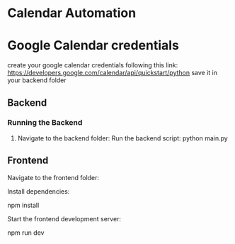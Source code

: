 # Calendar Automation

# Google Calendar credentials

create your google calendar credentials following this link:
https://developers.google.com/calendar/api/quickstart/python
save it in your backend folder

## Backend

### Running the Backend

1. Navigate to the backend folder:
   Run the backend script:
   python main.py

## Frontend

Navigate to the frontend folder:

Install dependencies:

npm install

Start the frontend development server:

npm run dev
